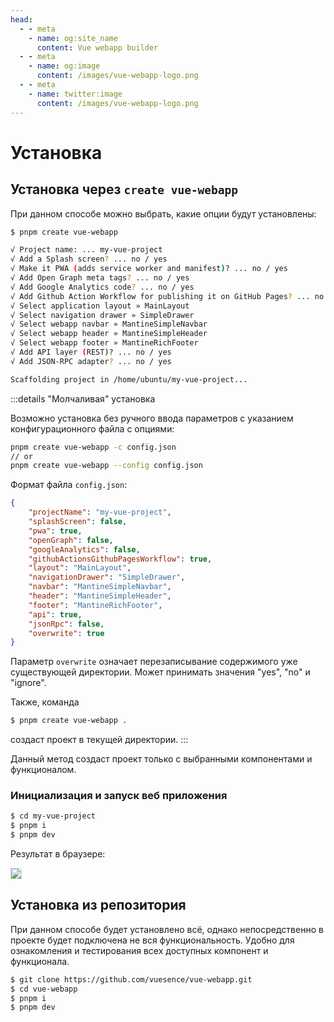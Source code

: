 ```yaml
---
head:
  - - meta
    - name: og:site_name
      content: Vue webapp builder
  - - meta
    - name: og:image
      content: /images/vue-webapp-logo.png
  - - meta
    - name: twitter:image
      content: /images/vue-webapp-logo.png
---
```


# Установка

## Установка через `create vue-webapp`

При данном способе можно выбрать, какие опции будут установлены:

```sh
$ pnpm create vue-webapp

√ Project name: ... my-vue-project
√ Add a Splash screen? ... no / yes
√ Make it PWA (adds service worker and manifest)? ... no / yes
√ Add Open Graph meta tags? ... no / yes
√ Add Google Analytics code? ... no / yes
√ Add Github Action Workflow for publishing it on GitHub Pages? ... no / yes
√ Select application layout » MainLayout
√ Select navigation drawer » SimpleDrawer
√ Select webapp navbar » MantineSimpleNavbar
√ Select webapp header » MantineSimpleHeader
√ Select webapp footer » MantineRichFooter
√ Add API layer (REST)? ... no / yes
√ Add JSON-RPC adapter? ... no / yes

Scaffolding project in /home/ubuntu/my-vue-project... 
```

:::details "Молчаливая" установка 

Возможно установка без ручного ввода параметров с указанием конфигурационного файла с опциями:

```bash
pnpm create vue-webapp -c config.json
// or 
pnpm create vue-webapp --config config.json
``` 

Формат файла `config.json`:

```json
{
    "projectName": "my-vue-project",
    "splashScreen": false,
    "pwa": true,
    "openGraph": false,
    "googleAnalytics": false,
    "githubActionsGithubPagesWorkflow": true,
    "layout": "MainLayout",
    "navigationDrawer": "SimpleDrawer",
    "navbar": "MantineSimpleNavbar",
    "header": "MantineSimpleHeader",
    "footer": "MantineRichFooter",
    "api": true,
    "jsonRpc": false,
    "overwrite": true
}
```
Параметр `overwrite` означает перезаписывание содержимого уже существующей директории. Может принимать значения "yes", "no" и "ignore".

Также, команда

```bash
$ pnpm create vue-webapp .
```
создаст проект в текущей директории.
:::

Данный метод создаст проект только с выбранными компонентами и функционалом.

### Инициализация и запуск веб приложения

```sh
$ cd my-vue-project
$ pnpm i
$ pnpm dev
```

Результат в браузере:

![](/images/vue-webapp/webapp-start.png)

## Установка из репозитория

При данном способе будет установлено всё, однако непосредственно в проекте будет подключена не вся функциональность. Удобно для ознакомления и тестирования всех доступных компонент и функционала.

```sh
$ git clone https://github.com/vuesence/vue-webapp.git
$ cd vue-webapp
$ pnpm i
$ pnpm dev
```

<style scoped>
img {
    border: 1px solid #ddd;
}
</style>